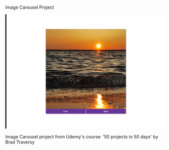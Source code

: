 Image Carousel Project

![Design preview image for image carousel project](/images/preview.png)

Image Carousel project from Udemy's course: '50 projects in 50 days' by Brad Traversy
